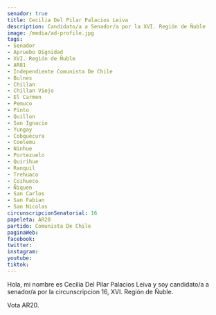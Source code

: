 ```yaml
---
senador: true
title: Cecilia Del Pilar Palacios Leiva
description: Candidato/a a Senador/a por la XVI. Región de Ñuble
image: /media/ad-profile.jpg
tags:
- Senador
- Apruebo Dignidad
- XVI. Región de Ñuble
- AR81
- Independiente Comunista De Chile
- Bulnes
- Chillan
- Chillan Viejo
- El Carmen
- Pemuco
- Pinto
- Quillon
- San Ignacio
- Yungay
- Cobquecura
- Coelemu
- Ninhue
- Portezuelo
- Quirihue
- Ranquil
- Trehuaco
- Coihueco
- Ñiquen
- San Carlos
- San Fabian
- San Nicolas
circunscripcionSenatorial: 16
papeleta: AR20
partido: Comunista De Chile
paginaWeb:
facebook:
twitter:
instagram:
youtube:
tiktok:
---
```

Hola, mi nombre es Cecilia Del Pilar Palacios Leiva y soy candidato/a a senador/a por la circunscripcion 16, XVI. Región de Ñuble.

Vota AR20.
